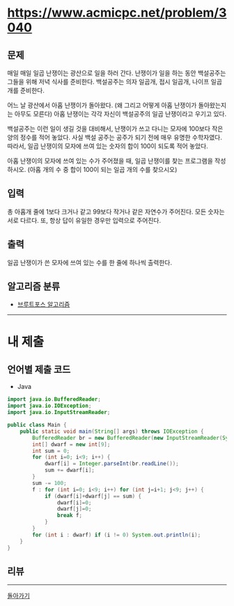 # https://www.acmicpc.net/problem/3040

## 문제

매일 매일 일곱 난쟁이는 광산으로 일을 하러 간다. 난쟁이가 일을 하는 동안 백설공주는 그들을 위해 저녁 식사를 준비한다. 백설공주는 의자 일곱개, 접시 일곱개, 나이프 일곱개를 준비한다.

어느 날 광산에서 아홉 난쟁이가 돌아왔다. (왜 그리고 어떻게 아홉 난쟁이가 돌아왔는지는 아무도 모른다) 아홉 난쟁이는 각각 자신이 백설공주의 일곱 난쟁이라고 우기고 있다.

백설공주는 이런 일이 생길 것을 대비해서, 난쟁이가 쓰고 다니는 모자에 100보다 작은 양의 정수를 적어 놓았다. 사실 백설 공주는 공주가 되기 전에 매우 유명한 수학자였다. 따라서, 일곱 난쟁이의 모자에 쓰여 있는 숫자의 합이 100이 되도록 적어 놓았다.

아홉 난쟁이의 모자에 쓰여 있는 수가 주어졌을 때, 일곱 난쟁이를 찾는 프로그램을 작성하시오. (아홉 개의 수 중 합이 100이 되는 일곱 개의 수를 찾으시오)

## 입력

총 아홉개 줄에 1보다 크거나 같고 99보다 작거나 같은 자연수가 주어진다. 모든 숫자는 서로 다르다. 또, 항상 답이 유일한 경우만 입력으로 주어진다.

## 출력

일곱 난쟁이가 쓴 모자에 쓰여 있는 수를 한 줄에 하나씩 출력한다.

## 알고리즘 분류

- [브루트포스 알고리즘](https://www.acmicpc.net/problem/tag/125)

---
# 내 제출

## 언어별 제출 코드

- Java
``` java
import java.io.BufferedReader;
import java.io.IOException;
import java.io.InputStreamReader;

public class Main {
    public static void main(String[] args) throws IOException {
        BufferedReader br = new BufferedReader(new InputStreamReader(System.in));
        int[] dwarf = new int[9];
        int sum = 0;
        for (int i=0; i<9; i++) {
            dwarf[i] = Integer.parseInt(br.readLine());
            sum += dwarf[i];
        }
        sum -= 100;
        f : for (int i=0; i<9; i++) for (int j=i+1; j<9; j++) {
            if (dwarf[i]+dwarf[j] == sum) {
                dwarf[i]=0;
                dwarf[j]=0;
                break f;
            }
        }
        for (int i : dwarf) if (i != 0) System.out.println(i);
    }
}
```

## 리뷰




---
[돌아가기](../SSAFY_11th_study.md)